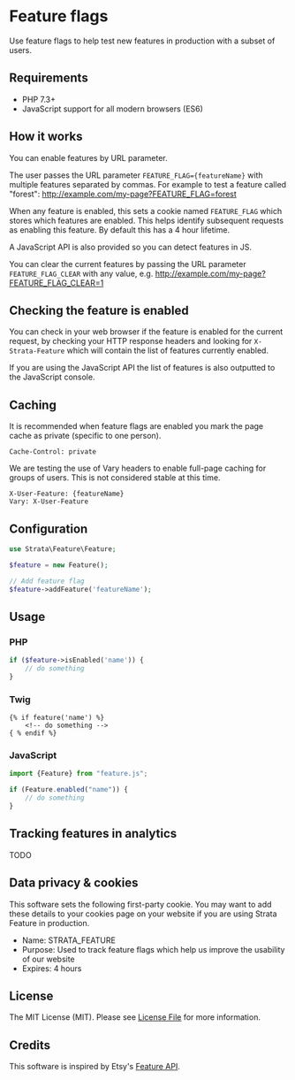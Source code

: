 # Feature flags

Use feature flags to help test new features in production with a subset of users. 

## Requirements

* PHP 7.3+
* JavaScript support for all modern browsers (ES6)

## How it works

You can enable features by URL parameter.

The user passes the URL parameter `FEATURE_FLAG={featureName}` with multiple features separated by commas. For example to test a feature called "forest": http://example.com/my-page?FEATURE_FLAG=forest

When any feature is enabled, this sets a cookie named `FEATURE_FLAG` which stores which features are enabled. This helps identify subsequent requests as enabling this feature. By default this has a 4 hour lifetime. 

A JavaScript API is also provided so you can detect features in JS.

You can clear the current features by passing the URL parameter `FEATURE_FLAG_CLEAR` with any value, e.g. http://example.com/my-page?FEATURE_FLAG_CLEAR=1

## Checking the feature is enabled

You can check in your web browser if the feature is enabled for the current request, by checking your HTTP response headers and looking for `X-Strata-Feature` which will contain the list of features currently enabled. 

If you are using the JavaScript API the list of features is also outputted to the JavaScript console. 

## Caching

It is recommended when feature flags are enabled you mark the page cache as private (specific to one person).

```
Cache-Control: private
```

We are testing the use of Vary headers to enable full-page caching for groups of users. This is not considered stable at this time.

```
X-User-Feature: {featureName}
Vary: X-User-Feature
```

## Configuration

```php
use Strata\Feature\Feature;

$feature = new Feature();

// Add feature flag
$feature->addFeature('featureName');
```

## Usage

### PHP

```php
if ($feature->isEnabled('name')) {
	// do something
}
```

### Twig

```twig
{% if feature('name') %}
	<!-- do something -->
{ % endif %}
```

### JavaScript

```javascript
import {Feature} from "feature.js";

if (Feature.enabled("name")) {
	// do something
}
```

## Tracking features in analytics

TODO

## Data privacy & cookies

This software sets the following first-party cookie. You may want to add these details to your cookies page on your website if you are using Strata Feature in production.

* Name: STRATA_FEATURE
* Purpose: Used to track feature flags which help us improve the usability of our website
* Expires: 4 hours

## License

The MIT License (MIT). Please see [License File](LICENSE) for more information.

## Credits

This software is inspired by Etsy's [Feature API](https://github.com/etsy/feature).
